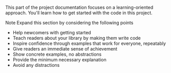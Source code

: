 This part of the project documentation focuses on a
learning-oriented approach. You'll learn how to
get started with the code in this project.

 Note Expand this section by considering the
 following points

- Help newcomers with getting started
- Teach readers about your library by making them
    write code
- Inspire confidence through examples that work for
    everyone, repeatably
- Give readers an immediate sense of achievement
- Show concrete examples, no abstractions
- Provide the minimum necessary explanation
- Avoid any distractions